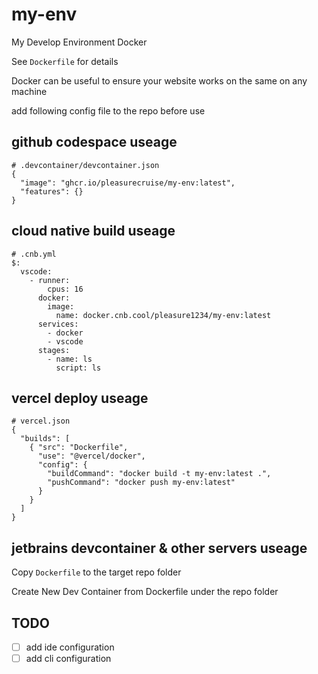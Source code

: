 # my-env

My Develop Environment Docker

See `Dockerfile` for details

Docker can be useful to ensure your website works on the same on any machine

add following config file to the repo before use

## github codespace useage

```
# .devcontainer/devcontainer.json
{
  "image": "ghcr.io/pleasurecruise/my-env:latest",
  "features": {}
}
```

## cloud native build useage

```
# .cnb.yml
$:
  vscode:
    - runner:
        cpus: 16
      docker:
        image:
          name: docker.cnb.cool/pleasure1234/my-env:latest
      services:
        - docker
        - vscode
      stages:
        - name: ls
          script: ls
```

## vercel deploy useage

```
# vercel.json
{
  "builds": [
    { "src": "Dockerfile",
      "use": "@vercel/docker",
      "config": {
        "buildCommand": "docker build -t my-env:latest .",
        "pushCommand": "docker push my-env:latest"
      }
    }
  ]
}
```

## jetbrains devcontainer & other servers useage

Copy `Dockerfile` to the target repo folder

Create New Dev Container from Dockerfile under the repo folder

## TODO

-[ ] add ide configuration
- [ ] add cli configuration